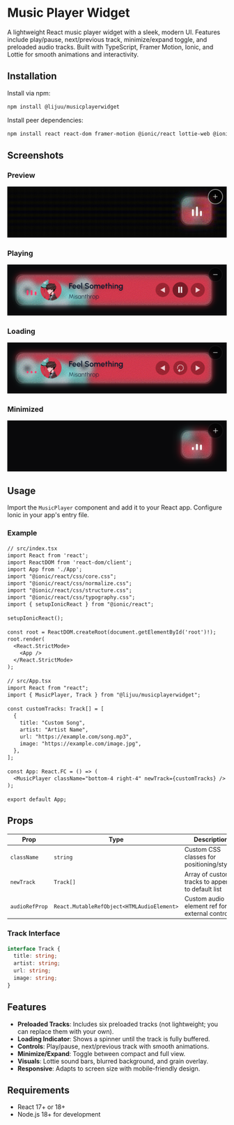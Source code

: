 # Music Player Widget

A lightweight React music player widget with a sleek, modern UI. Features include play/pause, next/previous track, minimize/expand toggle, and preloaded audio tracks. Built with TypeScript, Framer Motion, Ionic, and Lottie for smooth animations and interactivity.

## Installation

Install via npm:

```bash
npm install @lijuu/musicplayerwidget
```

Install peer dependencies:

```bash
npm install react react-dom framer-motion @ionic/react lottie-web @ionic/core ionicons
```
## Screenshots

### Preview
![Preview](assets/preview.gif)

### Playing
![Playing](assets/playing.png)

### Loading
![Loading](assets/loading.png)

### Minimized
![Minimized](assets/minimized.png)


## Usage

Import the `MusicPlayer` component and add it to your React app. Configure Ionic in your app's entry file.

### Example

```tsx
// src/index.tsx
import React from 'react';
import ReactDOM from 'react-dom/client';
import App from './App';
import "@ionic/react/css/core.css";
import "@ionic/react/css/normalize.css";
import "@ionic/react/css/structure.css";
import "@ionic/react/css/typography.css";
import { setupIonicReact } from "@ionic/react";

setupIonicReact();

const root = ReactDOM.createRoot(document.getElementById('root')!);
root.render(
  <React.StrictMode>
    <App />
  </React.StrictMode>
);

// src/App.tsx
import React from "react";
import { MusicPlayer, Track } from "@lijuu/musicplayerwidget";

const customTracks: Track[] = [
  {
    title: "Custom Song",
    artist: "Artist Name",
    url: "https://example.com/song.mp3",
    image: "https://example.com/image.jpg",
  },
];

const App: React.FC = () => (
  <MusicPlayer className="bottom-4 right-4" newTrack={customTracks} />
);

export default App;
```

## Props

| Prop           | Type                              | Description                                      | Default |
|----------------|-----------------------------------|--------------------------------------------------|---------|
| `className`    | `string`                          | Custom CSS classes for positioning/styling       | `""`    |
| `newTrack`     | `Track[]`                         | Array of custom tracks to append to default list | `undefined` |
| `audioRefProp` | `React.MutableRefObject<HTMLAudioElement>` | Custom audio element ref for external control | `undefined` |

### Track Interface

```typescript
interface Track {
  title: string;
  artist: string;
  url: string;
  image: string;
}
```

## Features

- **Preloaded Tracks**: Includes six preloaded tracks (not lightweight; you can replace them with your own).
- **Loading Indicator**: Shows a spinner until the track is fully buffered.
- **Controls**: Play/pause, next/previous track with smooth animations.
- **Minimize/Expand**: Toggle between compact and full view.
- **Visuals**: Lottie sound bars, blurred background, and grain overlay.
- **Responsive**: Adapts to screen size with mobile-friendly design.

## Requirements

- React 17+ or 18+
- Node.js 18+ for development
